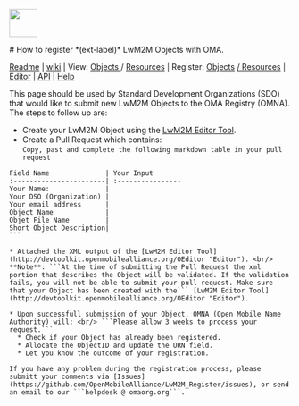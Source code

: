 <p>
	<img src="https://pbs.twimg.com/profile_images/461906120211062784/bJ84SApS.jpeg" width="50">
</p>
# How to register *(ext-label)* LwM2M Objects with OMA.

[Readme](/README.md) | [wiki](https://github.com/OpenMobileAlliance/LwM2M_Register/wiki) | View: [Objects ](https://openmobilealliance.github.io/OMNA/LwM2M/LwM2MRegistry.html#lwm2mregistry-table) / [Resources](https://openmobilealliance.github.io/OMNA/LwM2M/LwM2MRegistry.html#resources) | Register: [Objects](https://github.com/OpenMobileAlliance/LwM2M_Register/blob/master/Register_Other_SDO_Objects.md) [/ Resources](https://github.com/OpenMobileAlliance/LwM2M_Register/blob/master/Register_Reusable_Resources.md) | [Editor](http://devtoolkit.openmobilealliance.org/OEditor) | [API](https://github.com/OpenMobileAlliance/LwM2M_Register/blob/master/RESTful_API.md) | [Help](mailto:helpdesk@omaorg.org) 

This page should be used by Standard Development Organizations (SDO) that would like to submit new LwM2M Objects to the OMA Registry (OMNA). The steps to follow up are: 

* Create your LwM2M Object using the [LwM2M Editor Tool](http://devtoolkit.openmobilealliance.org/OEditor "Editor").
* Create a Pull Request which contains: <br/> ``` Copy, past and complete the following markdown table in your pull request ```

````
Field Name              | Your Input
:-----------------------| :----------------
Your Name:              |
Your DSO (Organization) |
Your email address      | 
Object Name             |
Objet File Name         |
Short Object Description|
```

* Attached the XML output of the [LwM2M Editor Tool](http://devtoolkit.openmobilealliance.org/OEditor "Editor"). <br/>
**Note**: ```At the time of submitting the Pull Request the xml portion that describes the Object will be validated. If the validation fails, you will not be able to submit your pull request. Make sure that your Object has been created with the``` [LwM2M Editor Tool](http://devtoolkit.openmobilealliance.org/OEditor "Editor").

* Upon successfull submission of your Object, OMNA (Open Mobile Name Authority) will: <br/> ```Please allow 3 weeks to process your request.```
  * Check if your Object has already been registered.
  * Allocate the ObjectID and update the URN field.
  * Let you know the outcome of your registration.

If you have any problem during the registration process, please submitt your comments via [Issues](https://github.com/OpenMobileAlliance/LwM2M_Register/issues), or send an email to our ```helpdesk @ omaorg.org```.
  
